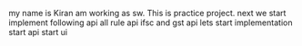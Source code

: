 my name is Kiran
am working as sw.
This is practice project.
next we start implement following api
all rule api
ifsc and gst api
lets start implementation
start api
start ui
